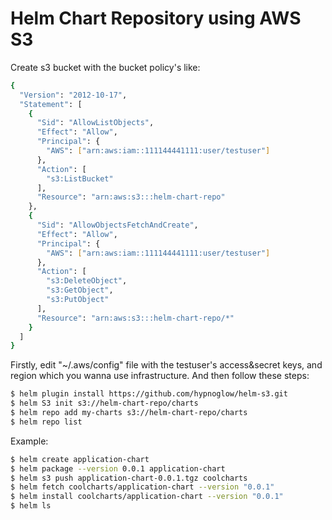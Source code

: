 # Helm Chart Repository using AWS S3
Create s3 bucket with the bucket policy's like:
```bash
{
  "Version": "2012-10-17",
  "Statement": [
    {
      "Sid": "AllowListObjects",
      "Effect": "Allow",
      "Principal": {
        "AWS": ["arn:aws:iam::111144441111:user/testuser"]
      },
      "Action": [
        "s3:ListBucket"
      ],
      "Resource": "arn:aws:s3:::helm-chart-repo"
    },
    {
      "Sid": "AllowObjectsFetchAndCreate",
      "Effect": "Allow",
      "Principal": {
        "AWS": ["arn:aws:iam::111144441111:user/testuser"]
      },
      "Action": [
        "s3:DeleteObject",
        "s3:GetObject",
        "s3:PutObject"
      ],
      "Resource": "arn:aws:s3:::helm-chart-repo/*"
    }
  ]
}
```
Firstly, edit "~/.aws/config" file with the testuser's access&secret keys, and region which you wanna use infrastructure. And then follow these steps:
```bash
$ helm plugin install https://github.com/hypnoglow/helm-s3.git 
$ helm S3 init s3://helm-chart-repo/charts
$ helm repo add my-charts s3://helm-chart-repo/charts
$ helm repo list
```
Example:
```bash
$ helm create application-chart
$ helm package --version 0.0.1 application-chart 
$ helm s3 push application-chart-0.0.1.tgz coolcharts
$ helm fetch coolcharts/application-chart --version "0.0.1"
$ helm install coolcharts/application-chart --version "0.0.1"
$ helm ls
```
